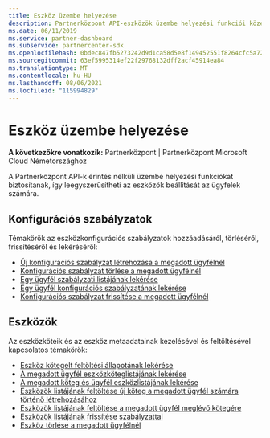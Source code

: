 ```yaml
---
title: Eszköz üzembe helyezése
description: Partnerközpont API-eszközök üzembe helyezési funkciói közé tartoznak a konfigurációs szabályzatok és az eszközök.
ms.date: 06/11/2019
ms.service: partner-dashboard
ms.subservice: partnercenter-sdk
ms.openlocfilehash: 0bdec847fb5273242d9d1ca58d5e8f149452551f8264cfc5a72465d66d2506e4
ms.sourcegitcommit: 63ef5995314ef22f29768132dff2acf45914ea84
ms.translationtype: MT
ms.contentlocale: hu-HU
ms.lasthandoff: 08/06/2021
ms.locfileid: "115994829"
---
```

# <a name="device-deployment"></a>Eszköz üzembe helyezése

**A következőkre vonatkozik:** Partnerközpont | Partnerközpont Microsoft Cloud Németországhoz

A Partnerközpont API-k érintés nélküli üzembe helyezési funkciókat biztosítanak, így leegyszerűsítheti az eszközök beállítását az ügyfelek számára.

## <a name="configuration-policies"></a>Konfigurációs szabályzatok

Témakörök az eszközkonfigurációs szabályzatok hozzáadásáról, törléséről, frissítéséről és lekéréséről:

- [Új konfigurációs szabályzat létrehozása a megadott ügyfélnél](create-a-new-configuration-policy-for-the-specified-customer.md)
- [Konfigurációs szabályzat törlése a megadott ügyfélnél](delete-a-configuration-policy-for-the-specified-customer.md)
- [Egy ügyfél szabályzati listájának lekérése](get-a-list-of-a-customer-s-policies.md)
- [Egy ügyfél konfigurációs szabályzatának lekérése](retrieve-a-customer-s-configuration-policy.md)
- [Konfigurációs szabályzat frissítése a megadott ügyfélnél](update-a-configuration-policy-for-the-specified-customer.md)

## <a name="devices"></a>Eszközök

Az eszközköteik és az eszköz metaadatainak kezelésével és feltöltésével kapcsolatos témakörök:

- [Eszköz kötegelt feltöltési állapotának lekérése](get-the-status-of-a-device-batch-upload.md)
- [A megadott ügyfél eszközköteglistájának lekérése](get-the-list-of-device-batches-for-the-specified-customer.md)
- [A megadott köteg és ügyfél eszközlistájának lekérése](get-a-list-of-devices-for-the-specified-batch-and-customer.md)
- [Eszközök listájának feltöltése új köteg a megadott ügyfél számára történő létrehozásához](upload-a-list-of-devices-to-create-a-new-batch-for-the-specified-customer.md)
- [Eszközök listájának feltöltése a megadott ügyfél meglévő kötegére](upload-a-list-of-devices-for-the-specified-customer.md)
- [Eszközök listájának frissítése szabályzattal](update-a-list-of-devices-with-a-policy.md)
- [Eszköz törlése a megadott ügyfélnél](delete-a-device-for-the-specified-customer.md)

